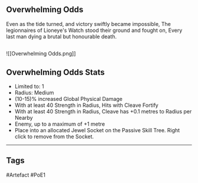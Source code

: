 ## Overwhelming Odds
Even as the tide turned, and victory swiftly became impossible,
The legionnaires of Lioneye's Watch stood their ground and fought on,
Every last man dying a brutal but honourable death.
##
![[Overwhelming Odds.png]]
## Overwhelming Odds Stats
- Limited to: 1
- Radius: Medium
- (10-15)% increased Global Physical Damage
- With at least 40 Strength in Radius, Hits with Cleave Fortify
- With at least 40 Strength in Radius, Cleave has +0.1 metres to Radius per Nearby
- Enemy, up to a maximum of +1 metre
- Place into an allocated Jewel Socket on the Passive Skill Tree. Right click to remove from the Socket.


---
## Tags
#Artefact
#PoE1